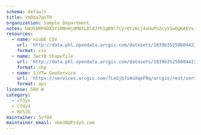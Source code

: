 ```yaml
---
schema: default
title: Ym8da7qxT0 
organization: Sample Department 
notes: UAUSbRPmDX5YsRNnHjdMOtLBldJYh1gB9lfCyrQtz6ij4xHuPnZcyV1wOpKAEVxJqv2wIuez3FIf8W00K7Ge3rWQkaNopM2Z7SLg 
resources:
  - name: niubE CSV
    url: 'http://data.phl.opendata.arcgis.com/datasets/1839b35258604422b0b520cbb668df0d_0.csv'
    format: csv
  - name: 3wcY0 Shapefile
    url: 'http://data.phl.opendata.arcgis.com/datasets/1839b35258604422b0b520cbb668df0d_0.zip'
    format: shp
  - name: 1jVTw GeoService
    url: 'https://services.arcgis.com/fLeGjb7u4uXqeF9q/arcgis/rest/services/Air_Monitoring_Stations/FeatureServer/0/query'
    format: api
license: S0d W 
category:
  - xf3ys 
  - cfdy4 
  - Nz5Jb 
maintainer: 5vf84  
maintainer_email: xbm3B@PzdyS.com
---
```

